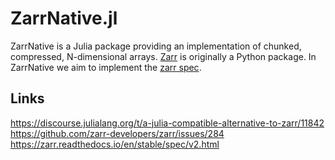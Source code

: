 # ZarrNative.jl

ZarrNative is a Julia package providing an implementation of chunked, compressed, N-dimensional arrays. [Zarr](https://zarr.readthedocs.io/en/stable/) is originally a Python package. In ZarrNative we aim to implement the [zarr spec](https://zarr.readthedocs.io/en/stable/spec/v2.html).

## Links
https://discourse.julialang.org/t/a-julia-compatible-alternative-to-zarr/11842
https://github.com/zarr-developers/zarr/issues/284
https://zarr.readthedocs.io/en/stable/spec/v2.html

